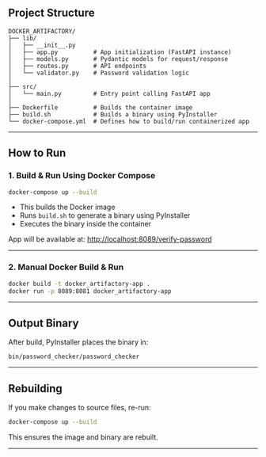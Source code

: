 ## Project Structure


````
DOCKER_ARTIFACTORY/
├── lib/
│   ├── __init__.py
│   ├── app.py          # App initialization (FastAPI instance)
│   ├── models.py       # Pydantic models for request/response
│   ├── routes.py       # API endpoints
│   └── validator.py    # Password validation logic
│
├── src/
│   └── main.py         # Entry point calling FastAPI app
│
├── Dockerfile          # Builds the container image
├── build.sh            # Builds a binary using PyInstaller
└── docker-compose.yml  # Defines how to build/run containerized app

````

---

##  How to Run

### 1. Build & Run Using Docker Compose

```bash
docker-compose up --build
````

* This builds the Docker image
* Runs `build.sh` to generate a binary using PyInstaller
* Executes the binary inside the container

App will be available at: [http://localhost:8089/verify-password](http://localhost:8089/verify-password)

---

### 2. Manual Docker Build & Run

```bash
docker build -t docker_artifactory-app .
docker run -p 8089:8081 docker_artifactory-app
```

---

##  Output Binary

After build, PyInstaller places the binary in:

```
bin/password_checker/password_checker
```
---

##  Rebuilding

If you make changes to source files, re-run:

```bash
docker-compose up --build
```
This ensures the image and binary are rebuilt.

---

```
